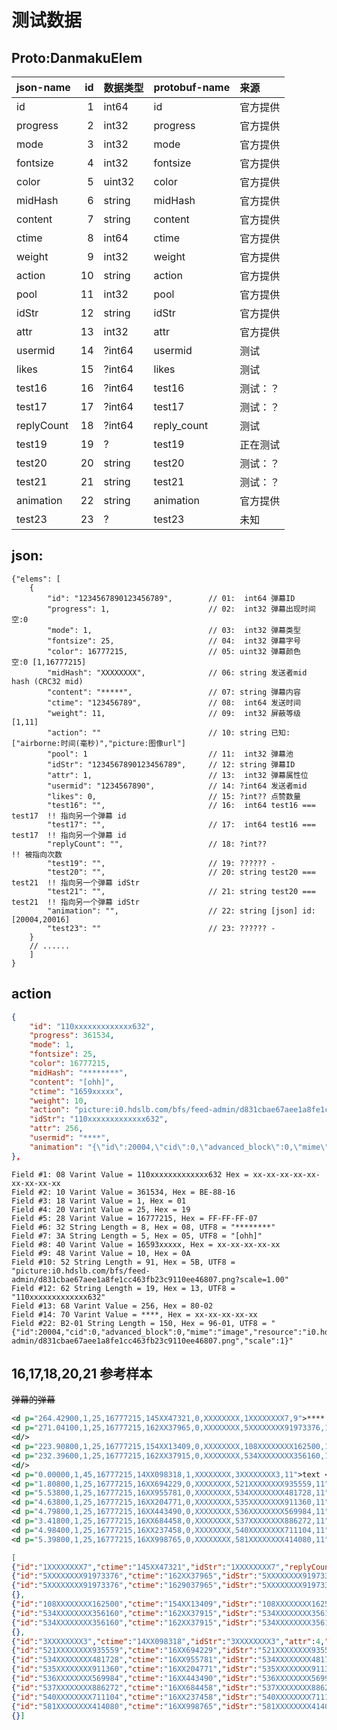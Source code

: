 # 测试数据
## Proto:DanmakuElem
| json-name  | id   | 数据类型 | protobuf-name | 来源    |
| ---------- | ---: | ------- | ------------- | :------ |
| id         |  1   | int64   | id            | 官方提供 |
| progress   |  2   | int32   | progress      | 官方提供 |
| mode       |  3   | int32   | mode          | 官方提供 |
| fontsize   |  4   | int32   | fontsize      | 官方提供 |
| color      |  5   | uint32  | color         | 官方提供 |
| midHash    |  6   | string  | midHash       | 官方提供 |
| content    |  7   | string  | content       | 官方提供 |
| ctime      |  8   | int64   | ctime         | 官方提供 |
| weight     |  9   | int32   | weight        | 官方提供 |
| action     | 10   | string  | action        | 官方提供 |
| pool       | 11   | int32   | pool          | 官方提供 |
| idStr      | 12   | string  | idStr         | 官方提供 |
| attr       | 13   | int32   | attr          | 官方提供 |
| usermid    | 14   | ?int64  | usermid       | 测试 |
| likes      | 15   | ?int64  | likes         | 测试 |
| test16     | 16   | ?int64  | test16        | 测试：？ | reply-to-dmid-1
| test17     | 17   | ?int64  | test17        | 测试：？ | reply-to-dmid-2
| replyCount | 18   | ?int64  | reply_count   | 测试 |
| test19     | 19   | ?       | test19        | 正在测试 |
| test20     | 20   | string  | test20        | 测试：？ | reply-to-dmid-str-1
| test21     | 21   | string  | test21        | 测试：？ | reply-to-dmid-str-2
| animation  | 22   | string  | animation     | 官方提供 |
| test23     | 23   | ?       | test23        | 未知 |

## json:
```JS
{"elems": [
    {
        "id": "1234567890123456789",        // 01:  int64 弹幕ID
        "progress": 1,                      // 02:  int32 弹幕出现时间  空:0 
        "mode": 1,                          // 03:  int32 弹幕类型
        "fontsize": 25,                     // 04:  int32 弹幕字号
        "color": 16777215,                  // 05: uint32 弹幕颜色      空:0 [1,16777215]
        "midHash": "XXXXXXXX",              // 06: string 发送者mid hash (CRC32 mid)
        "content": "*****",                 // 07: string 弹幕内容
        "ctime": "123456789",               // 08:  int64 发送时间
        "weight": 11,                       // 09:  int32 屏蔽等级 [1,11]
        "action": ""                        // 10: string 已知:["airborne:时间(毫秒)","picture:图像url"]
        "pool": 1                           // 11:  int32 弹幕池
        "idStr": "1234567890123456789",     // 12: string 弹幕ID
        "attr": 1,                          // 13:  int32 弹幕属性位
        "usermid": "1234567890",            // 14: ?int64 发送者mid
        "likes": 0,                         // 15: ?int?? 点赞数量
        "test16": "",                       // 16:  int64 test16 === test17  !! 指向另一个弹幕 id
        "test17": "",                       // 17:  int64 test16 === test17  !! 指向另一个弹幕 id
        "replyCount": "",                   // 18: ?int??                    !! 被指向次数
        "test19": "",                       // 19: ?????? -
        "test20": "",                       // 20: string test20 === test21  !! 指向另一个弹幕 idStr
        "test21": "",                       // 21: string test20 === test21  !! 指向另一个弹幕 idStr
        "animation": "",                    // 22: string [json] id:[20004,20016]
        "test23": ""                        // 23: ?????? -
    }
    // ......
    ]
}
```
## action
```json
{
	"id": "110xxxxxxxxxxxxx632",
	"progress": 361534,
	"mode": 1,
	"fontsize": 25,
	"color": 16777215,
	"midHash": "********",
	"content": "[ohh]",
	"ctime": "1659xxxxx",
	"weight": 10,
	"action": "picture:i0.hdslb.com/bfs/feed-admin/d831cbae67aee1a8fe1cc463fb23c9110ee46807.png?scale=1.00",
	"idStr": "110xxxxxxxxxxxxx632",
	"attr": 256,
	"usermid": "****",
	"animation": "{\"id\":20004,\"cid\":0,\"advanced_block\":0,\"mime\":\"image\",\"resource\":\"i0.hdslb.com/bfs/feed-admin/d831cbae67aee1a8fe1cc463fb23c9110ee46807.png\",\"scale\":1}"
},
```
```
Field #1: 08 Varint Value = 110xxxxxxxxxxxxx632 Hex = xx-xx-xx-xx-xx-xx-xx-xx-xx
Field #2: 10 Varint Value = 361534, Hex = BE-88-16
Field #3: 18 Varint Value = 1, Hex = 01
Field #4: 20 Varint Value = 25, Hex = 19
Field #5: 28 Varint Value = 16777215, Hex = FF-FF-FF-07
Field #6: 32 String Length = 8, Hex = 08, UTF8 = "********"
Field #7: 3A String Length = 5, Hex = 05, UTF8 = "[ohh]"
Field #8: 40 Varint Value = 16593xxxxx, Hex = xx-xx-xx-xx-xx
Field #9: 48 Varint Value = 10, Hex = 0A
Field #10: 52 String Length = 91, Hex = 5B, UTF8 = "picture:i0.hdslb.com/bfs/feed-admin/d831cbae67aee1a8fe1cc463fb23c9110ee46807.png?scale=1.00"
Field #12: 62 String Length = 19, Hex = 13, UTF8 = "110xxxxxxxxxxxxx632"
Field #13: 68 Varint Value = 256, Hex = 80-02
Field #14: 70 Varint Value = ****, Hex = xx-xx-xx-xx-xx
Field #22: B2-01 String Length = 150, Hex = 96-01, UTF8 = "{"id":20004,"cid":0,"advanced_block":0,"mime":"image","resource":"i0.hdslb.com/bfs/feed-admin/d831cbae67aee1a8fe1cc463fb23c9110ee46807.png","scale":1}"
```
## 16,17,18,20,21 参考样本 
~~弹幕的弹幕~~
```XML
<d p="264.42900,1,25,16777215,145XX47321,0,XXXXXXXX,1XXXXXXXX7,9">****!</d>
<d p="271.04100,1,25,16777215,162XX37965,0,XXXXXXXX,5XXXXXXXX91973376,11">****!</d>
<d/>
<d p="223.90800,1,25,16777215,154XX13409,0,XXXXXXXX,108XXXXXXXX162500,11">bgm***</d>
<d p="232.39600,1,25,16777215,162XX37915,0,XXXXXXXX,534XXXXXXXX356160,11">谢谢***</d>
<d/>
<d p="0.00000,1,45,16777215,14XX098318,1,XXXXXXXX,3XXXXXXXX3,11">text </d>
<d p="1.80800,1,25,16777215,16XX694229,0,XXXXXXXX,521XXXXXXXX935559,11">什么啊= =</d>
<d p="5.53800,1,25,16777215,16XX955781,0,XXXXXXXX,534XXXXXXXX481728,11">怎么整成这么大的弹幕？</d>
<d p="4.63800,1,25,16777215,16XX204771,0,XXXXXXXX,535XXXXXXXX911360,11">？？？</d>
<d p="4.79800,1,25,16777215,16XX443490,0,XXXXXXXX,536XXXXXXXX569984,11">？</d>
<d p="3.41800,1,25,16777215,16XX684458,0,XXXXXXXX,537XXXXXXXX886272,11">这是高级弹幕</d>
<d p="4.98400,1,25,16777215,16XX237458,0,XXXXXXXX,540XXXXXXXX711104,11">？怎么这么大？</d>
<d p="5.39800,1,25,16777215,16XX998765,0,XXXXXXXX,581XXXXXXXX414080,11">好大</d>
```
```JSON
[
{"id":"1XXXXXXXX7","ctime":"145XX47321","idStr":"1XXXXXXXX7","replyCount":1},
{"id":"5XXXXXXXX91973376","ctime":"162XX37965","idStr":"5XXXXXXXX91973376","test16":"1XXXXXXXX7","test17":"1XXXXXXXX7"},
{"id":"5XXXXXXXX91973376","ctime":"1629037965","idStr":"5XXXXXXXX91973376","test16":"1XXXXXXXX7","test17":"1XXXXXXXX7","test20":"1XXXXXXXX7","test21":"1XXXXXXXX7"},
{},
{"id":"108XXXXXXXX162500","ctime":"154XX13409","idStr":"108XXXXXXXX162500","likes":1,"replyCount":1},
{"id":"534XXXXXXXX356160","ctime":"162XX37915","idStr":"534XXXXXXXX356160","test16":"108XXXXXXXX162500","test17":"108XXXXXXXX162500"},
{"id":"534XXXXXXXX356160","ctime":"162XX37915","idStr":"534XXXXXXXX356160","test16":"108XXXXXXXX162500","test17":"108XXXXXXXX162500","test20":"108XXXXXXXX162500","test21":"108XXXXXXXX162500"},
{},
{"id":"3XXXXXXXX3","ctime":"14XX098318","idStr":"3XXXXXXXX3","attr":4,"likes":2359,"replyCount":7},
{"id":"521XXXXXXXX935559","ctime":"16XX694229","idStr":"521XXXXXXXX935559","likes":2,"test16":"3XXXXXXXX3","test17":"3XXXXXXXX3"},
{"id":"534XXXXXXXX481728","ctime":"16XX955781","idStr":"534XXXXXXXX481728","likes":2,"test16":"3XXXXXXXX3","test17":"3XXXXXXXX3"},
{"id":"535XXXXXXXX911360","ctime":"16XX204771","idStr":"535XXXXXXXX911360","likes":1,"test16":"3XXXXXXXX3","test17":"3XXXXXXXX3"},
{"id":"536XXXXXXXX569984","ctime":"16XX443490","idStr":"536XXXXXXXX569984","likes":1,"test16":"3XXXXXXXX3","test17":"3XXXXXXXX3"},
{"id":"537XXXXXXXX886272","ctime":"16XX684458","idStr":"537XXXXXXXX886272","test16":"3XXXXXXXX3","test17":"3XXXXXXXX3"},
{"id":"540XXXXXXXX711104","ctime":"16XX237458","idStr":"540XXXXXXXX711104","test16":"3XXXXXXXX3","test17":"3XXXXXXXX3"},
{"id":"581XXXXXXXX414080","ctime":"16XX998765","idStr":"581XXXXXXXX414080","test16":"3XXXXXXXX3","test17":"3XXXXXXXX3"},
{}]
```
